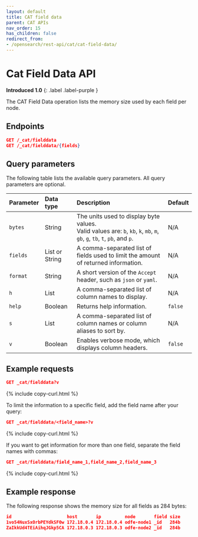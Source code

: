 ```yaml
---
layout: default
title: CAT field data
parent: CAT APIs
nav_order: 15
has_children: false
redirect_from:
- /opensearch/rest-api/cat/cat-field-data/
---
```


# Cat Field Data API
**Introduced 1.0**
{: .label .label-purple }

The CAT Field Data operation lists the memory size used by each field per node.

<!-- spec_insert_start
api: cat.fielddata
component: endpoints
-->
## Endpoints
```json
GET /_cat/fielddata
GET /_cat/fielddata/{fields}
```
<!-- spec_insert_end -->


<!-- spec_insert_start
api: cat.fielddata
component: query_parameters
columns: Parameter, Data type, Description, Default
include_deprecated: false
-->
## Query parameters

The following table lists the available query parameters. All query parameters are optional.

| Parameter | Data type | Description | Default |
| :--- | :--- | :--- | :--- |
| `bytes` | String | The units used to display byte values. <br> Valid values are: `b`, `kb`, `k`, `mb`, `m`, `gb`, `g`, `tb`, `t`, `pb`, and `p`. | N/A |
| `fields` | List or String | A comma-separated list of fields used to limit the amount of returned information. | N/A |
| `format` | String | A short version of the `Accept` header, such as `json` or `yaml`. | N/A |
| `h` | List | A comma-separated list of column names to display. | N/A |
| `help` | Boolean | Returns help information. | `false` |
| `s` | List | A comma-separated list of column names or column aliases to sort by. | N/A |
| `v` | Boolean | Enables verbose mode, which displays column headers. | `false` |

<!-- spec_insert_end -->

## Example requests

```json
GET _cat/fielddata?v
```
{% include copy-curl.html %}

To limit the information to a specific field, add the field name after your query:

```json
GET _cat/fielddata/<field_name>?v
```
{% include copy-curl.html %}

If you want to get information for more than one field, separate the field names with commas:

```json
GET _cat/fielddata/field_name_1,field_name_2,field_name_3
```
{% include copy-curl.html %}

## Example response

The following response shows the memory size for all fields as 284 bytes:

```json
id                     host       ip         node       field size
1vo54NuxSxOrbPEYdkSF0w 172.18.0.4 172.18.0.4 odfe-node1 _id   284b
ZaIkkUd4TEiAihqJGkp5CA 172.18.0.3 172.18.0.3 odfe-node2 _id   284b
```
